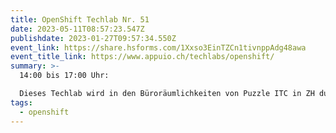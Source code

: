 ```yaml
---
title: OpenShift Techlab Nr. 51
date: 2023-05-11T08:57:23.547Z
publishdate: 2023-01-27T09:57:34.550Z
event_link: https://share.hsforms.com/1Xxso3EinTZCn1tivnppAdg48awa
event_title_link: https://www.appuio.ch/techlabs/openshift/
summary: >-
  14:00 bis 17:00 Uhr: 

  Dieses Techlab wird in den Büroräumlichkeiten von Puzzle ITC in ZH durchgeführt (Hönggerstrasse 65, 8037 Zürich).
tags:
  - openshift
---
```

